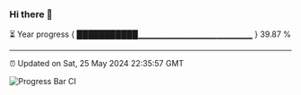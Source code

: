 ### Hi there 👋

⏳ Year progress { ███████████▁▁▁▁▁▁▁▁▁▁▁▁▁▁▁▁▁▁▁ } 39.87 %

---

⏰ Updated on Sat, 25 May 2024 22:35:57 GMT

![Progress Bar CI](https://github.com/IshwaranRudhara/GIT-ACTION/workflows/Progress%20Bar%20CI/badge.svg)
